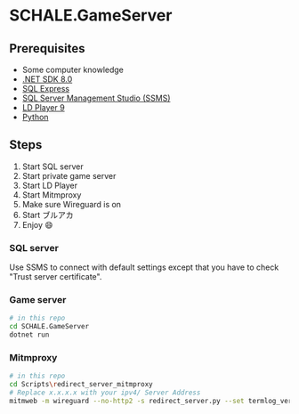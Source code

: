# SCHALE.GameServer

## Prerequisites

- Some computer knowledge
- [.NET SDK 8.0](https://dotnet.microsoft.com/zh-cn/download/dotnet/8.0)
- [SQL Express](https://www.microsoft.com/zh-tw/sql-server/sql-server-downloads)
- [SQL Server Management Studio (SSMS)](https://learn.microsoft.com/zh-tw/sql/ssms/download-sql-server-management-studio-ssms?view=sql-server-ver16)
- [LD Player 9](https://www.ldplayer.tw/)
- [Python](https://www.python.org/)

## Steps

1. Start SQL server
2. Start private game server
3. Start LD Player
4. Start Mitmproxy
5. Make sure Wireguard is on
6. Start ブルアカ
7. Enjoy :smile:

### SQL server

Use SSMS to connect with default settings except that you have to check "Trust server certificate".

### Game server

```bash
# in this repo
cd SCHALE.GameServer
dotnet run
```

### Mitmproxy

```bash
# in this repo
cd Scripts\redirect_server_mitmproxy
# Replace x.x.x.x with your ipv4/ Server Address
mitmweb -m wireguard --no-http2 -s redirect_server.py --set termlog_verbosity=warn --ignore x.x.x.x
```


